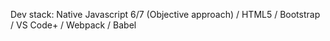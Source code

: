 Dev stack: Native Javascript 6/7 (Objective approach) / HTML5 / Bootstrap / VS Code+ / Webpack / Babel

